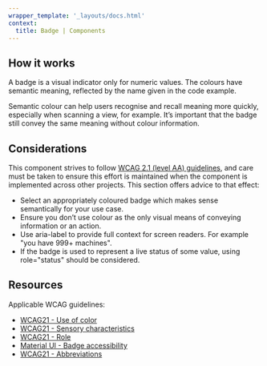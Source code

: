 ```yaml
---
wrapper_template: '_layouts/docs.html'
context:
  title: Badge | Components
---
```


## How it works

A badge is a visual indicator only for numeric values. The colours have semantic meaning, reflected by the name given in the code example.

Semantic colour can help users recognise and recall meaning more quickly, especially when scanning a view, for example. It’s important that the badge still convey the same meaning without colour information.

## Considerations

This component strives to follow [WCAG 2.1 (level AA) guidelines](https://www.w3.org/TR/WCAG21/), and care must be taken to ensure this effort is maintained when the component is implemented across other projects. This section offers advice to that effect:

- Select an appropriately coloured badge which makes sense semantically for your use case.
- Ensure you don’t use colour as the only visual means of conveying information or an action.
- Use aria-label to provide full context for screen readers. For example "you have 999+ machines".
- If the badge is used to represent a live status of some value, using role="status" should be considered.

## Resources

Applicable WCAG guidelines:

- [WCAG21 - Use of color](https://www.w3.org/TR/WCAG21/#use-of-color)
- [WCAG21 - Sensory characteristics](https://www.w3.org/TR/WCAG21/#sensory-characteristics)
- [WCAG21 - Role](https://www.w3.org/WAI/WCAG21/Techniques/aria/ARIA22#example-2-updating-the-shopping-cart-status)
- [Material UI - Badge accessibility](https://mui.com/material-ui/react-badge/#accessibility)
- [WCAG21 - Abbreviations](https://www.w3.org/TR/WCAG20-TECHS/H28.html)
